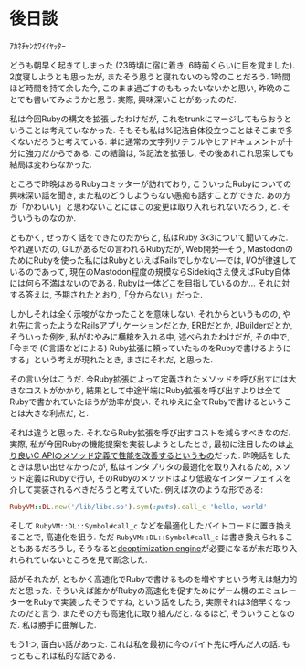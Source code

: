 # 後日談

ｱｶﾈﾁｬﾝｶﾜｲｲﾔｯﾀｰ

どうも朝早く起きてしまった (23時頃に宿に着き, 6時前くらいに目を覚ました).
2度寝しようとも思ったが, またそう思うと寝れないのも常のことだろう. 1時間ほど時間を持て余した今,
このまま過ごすのももったいないかと思い, 昨晩のことでも書いてみようかと思う. 実際,
興味深いことがあったのだ.

私は今回Rubyの構文を拡張したわけだが, これをtrunkにマージしてもらおうということは考えていなかった.
そもそも私は%記法自体役立つことはそこまで多くないだろうと考えている.
単に通常の文字列リテラルやヒアドキュメントが十分に強力だからである. この結論は, %記法を拡張し,
その後あれこれ思案しても結局は変わらなかった.

ところで昨晩はあるRubyコミッターが訪れており, こういったRubyについての興味深い話を聞き,
また私のどうしようもない愚痴も話すことができた. あの方が「かわいい」と思わないことにはこの変更は取り入れられないだろう,
と. そういうものなのか.

ともかく, せっかく話をできたのだからと, 私はRuby 3x3について聞いてみた. やれ遅いだの,
GILがあるだの言われるRubyだが, Web開発―そう, MastodonのためにRubyを使った私にはRubyといえばRailsでしかない―では,
I/Oが律速しているのであって, 現在のMastodon程度の規模ならSidekiqさえ使えばRuby自体には何ら不満はないのである.
Rubyは一体どこを目指しているのか… それに対する答えは, 予期されたとおり,「分からない」だった.

しかしそれは全く示唆がなかったことを意味しない. それからというものの,
やれ先に言ったようなRailsアプリケーションだとか, ERBだとか, JBuilderだとか,
そういった例を, 私がむやみに横槍を入れる中, 述べられたわけだが, その中で,
｢今まで (C言語などによる) Ruby拡張に頼っていたものをRubyで書けるようにする」という考えが現れたとき,
まさにそれだ, と思った.

その言い分はこうだ. 今Ruby拡張によって定義されたメソッドを呼び出すには大きなコストがかかり,
結果として中途半端にRuby拡張を呼び出すよりは全てRubyで書かれていたほうが効率が良い.
それゆえに全てRubyで書けるということは大きな利点だ, と.

それは違うと思った. それならRuby拡張を呼び出すコストを減らすべきなのだ. 実際,
私が今回Rubyの機能提案を実装しようとしたとき, 最初に注目したのは[より良いC APIのメソッド定義で性能を改善するというもの](https://bugs.ruby-lang.org/issues/13434)だった.
昨晩話をしたときは思い出せなかったが, 私はインタプリタの最適化を取り入れるため,
メソッド定義はRubyで行い, そのRubyのメソッドはより低級なインターフェイスを介して実装されるべきだろうと考えていた.
例えば次のような形である:

```Ruby
RubyVM::DL.new('/lib/libc.so').sym(:puts).call_c 'hello, world'
```

そして `RubyVM::DL::Symbol#call_c` などを最適化したバイトコードに置き換えることで,
高速化を狙う. ただ `RubyVM::DL::Symbol#call_c` は書き換えられることもあるだろうし,
そうなると[deoptimization engine](https://github.com/ruby/ruby/pull/1419)が必要になるが未だ取り入れられていないところを見て断念した.

話がそれたが, ともかく高速化でRubyで書けるものを増やすという考えは魅力的だと思った.
そういえば誰かがRubyの高速化を促すためにゲーム機のエミュレーターをRubyで実装したそうですね,
という話をしたら, 実際それは3倍早くなったのだと言う. またその方も高速化に取り組んだと.
なるほど, そういうことなのだ. 私は勝手に曲解した.

もう1つ, 面白い話があった. これは私を最初に今のバイト先に呼んだ人の話.
もっともこれは私的な話である.

